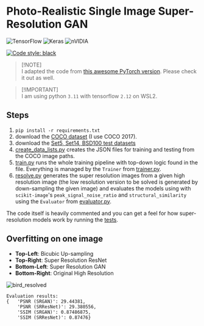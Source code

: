 # Photo-Realistic Single Image Super-Resolution GAN

![TensorFlow](https://img.shields.io/badge/TensorFlow-%23FF6F00.svg?style=for-the-badge&logo=TensorFlow&logoColor=white)  ![Keras](https://img.shields.io/badge/Keras-%23D00000.svg?style=for-the-badge&logo=Keras&logoColor=white)  ![nVIDIA](https://img.shields.io/badge/nVIDIA-%2376B900.svg?style=for-the-badge&logo=nVIDIA&logoColor=white)

[![Code style: black](https://img.shields.io/badge/code%20style-black-000000.svg)](https://github.com/psf/black)

> [!NOTE]\
> I adapted the code from [this awesome PyTorch version](https://github.com/sgrvinod/a-PyTorch-Tutorial-to-Super-Resolution). Please check it out as well.

> [!IMPORTANT]\
> I am using python `3.11` with tensorflow `2.12` on WSL2.

## Steps
 1. `pip install -r requirements.txt`
 2. download the [COCO dataset](https://cocodataset.org/#home) (I use COCO 2017).
 3. download the [Set5, Set14, BSD100 test datasets](https://github.com/XPixelGroup/BasicSR/blob/master/docs/DatasetPreparation.md#common-image-sr-datasets)
 4. [create_data_lists.py](https://github.com/AndreiMoraru123/Super-Resolution/blob/main/create_data_lists.py) creates the JSON files for training and testing from the COCO image paths.
 5. [train.py](https://github.com/AndreiMoraru123/Super-Resolution/blob/main/train.py) runs the whole training pipeline with top-down logic found in the file. Everything is managed by  the `Trainer` from [trainer.py](https://github.com/AndreiMoraru123/Super-Resolution/blob/main/trainer.py).
 6. [resolve.py](https://github.com/AndreiMoraru123/Super-Resolution/blob/main/resolve.py) generates the super resolution images from a given high resolution image (the low resolution version to be solved is generated by down-sampling the given image) and evaluates the models using with `scikit-image`'s `peak_signal_noise_ratio` and `structural_similarity` using the `Evaluator` from [evaluator.py](https://github.com/AndreiMoraru123/Super-Resolution/blob/main/evaluator.py).

The code itself is heavily commented and you can get a feel for how super-resolution models work by running the [tests](https://github.com/AndreiMoraru123/Neural-Machine-Translation/tree/main/test).

## Overfitting on one image

- **Top-Left**: Bicubic Up-sampling
- **Top-Right**: Super Resolution ResNet
- **Bottom-Left**: Super Resolution GAN
- **Bottom-Right**: Original High Resolution
  
![bird_resolved](https://github.com/AndreiMoraru123/Super-Resolution/assets/81184255/1429d7c7-96be-4737-be21-253ac5a09ed2)

```
Evaluation results:
{   'PSNR (SRGAN)': 29.44381,
    'PSNR (SRResNet)': 29.380556,
    'SSIM (SRGAN)': 0.87486875,
    'SSIM (SRResNet)': 0.87476}
```
